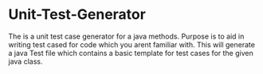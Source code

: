 # Unit-Test-Generator
The is a unit test case generator for a java methods. Purpose is to aid in writing test cased for code which you arent familiar with. 
This will generate a java Test file which contains a basic template for test cases for the given java class.
